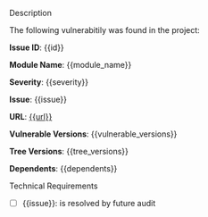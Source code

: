 Description

The following vulnerabitily was found in the project:

**Issue ID**: {{id}}

**Module Name**: {{module_name}}

**Severity**: {{severity}}

**Issue**: {{issue}}

**URL**: [{{url}}]({{url}})

**Vulnerable Versions**: {{vulnerable_versions}}

**Tree Versions**: {{tree_versions}}

**Dependents**: {{dependents}}

Technical Requirements

- [ ] {{issue}}: is resolved by future audit